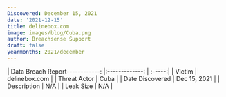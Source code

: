```yaml
---
Discovered: December 15, 2021
date: '2021-12-15'
title: delinebox.com
image: images/blog/Cuba.png
author: Breachsense Support
draft: false
yearmonths: 2021/december
---
```


| Data Breach Report------------:   |:-------------:    | :-----:|
| Victim    | delinebox.com      | 
| Threat Actor    | Cuba      | 
| Date Discovered    | Dec 15, 2021      | 
| Description    | N/A      | 
| Leak Size    | N/A      | 

